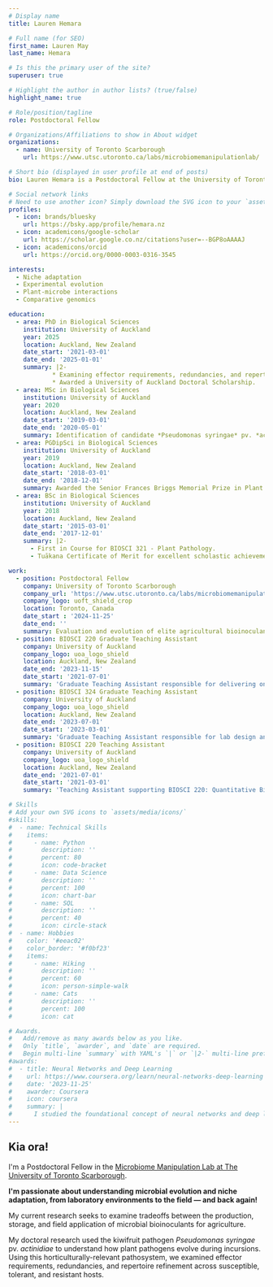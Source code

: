 ```yaml
---
# Display name
title: Lauren Hemara

# Full name (for SEO)
first_name: Lauren May
last_name: Hemara

# Is this the primary user of the site?
superuser: true

# Highlight the author in author lists? (true/false)
highlight_name: true

# Role/position/tagline
role: Postdoctoral Fellow

# Organizations/Affiliations to show in About widget
organizations:
  - name: University of Toronto Scarborough
    url: https://www.utsc.utoronto.ca/labs/microbiomemanipulationlab/

# Short bio (displayed in user profile at end of posts)
bio: Lauren Hemara is a Postdoctoral Fellow at the University of Toronto Scarborough.

# Social network links
# Need to use another icon? Simply download the SVG icon to your `assets/media/icons/` folder.
profiles:
  - icon: brands/bluesky
    url: https://bsky.app/profile/hemara.nz
  - icon: academicons/google-scholar
    url: https://scholar.google.co.nz/citations?user=--BGP8oAAAAJ
  - icon: academicons/orcid
    url: https://orcid.org/0000-0003-0316-3545

interests:
  - Niche adaptation
  - Experimental evolution
  - Plant-microbe interactions
  - Comparative genomics

education:
  - area: PhD in Biological Sciences
    institution: University of Auckland
    year: 2025
    location: Auckland, New Zealand
    date_start: '2021-03-01'
    date_end: '2025-01-01'
    summary: |2-
            * Examining effector requirements, redundancies, and repertoire refinement in the emergent kiwifruit pathogen *Pseudomonas syringae* pv. *actinidiae*.
            * Awarded a University of Auckland Doctoral Scholarship.   
  - area: MSc in Biological Sciences
    institution: University of Auckland
    year: 2020
    location: Auckland, New Zealand
    date_start: '2019-03-01'
    date_end: '2020-05-01'
    summary: Identification of candidate *Pseudomonas syringae* pv. *actinidiae* effectors that trigger resistance in *Actinidia arguta*.
  - area: PGDipSci in Biological Sciences
    institution: University of Auckland
    year: 2019
    location: Auckland, New Zealand
    date_start: '2018-03-01'
    date_end: '2018-12-01'  
    summary: Awarded the Senior Frances Briggs Memorial Prize in Plant Sciences and the Janet Bain Mackay Memorial Prize.
  - area: BSc in Biological Sciences
    institution: University of Auckland
    year: 2018
    location: Auckland, New Zealand
    date_start: '2015-03-01'
    date_end: '2017-12-01' 
    summary: |2-
      - First in Course for BIOSCI 321 - Plant Pathology.
      - Tuākana Certificate of Merit for excellent scholastic achievement in STATS 201.

work:
  - position: Postdoctoral Fellow
    company: University of Toronto Scarborough
    company_url: 'https://www.utsc.utoronto.ca/labs/microbiomemanipulationlab/'
    company_logo: uoft_shield_crop
    location: Toronto, Canada
    date_start : '2024-11-25'
    date_end: ''
    summary: Evaluation and evolution of elite agricultural bioinoculants across production landscapes, as part of the [Genome Canada-funded BENEFIT project](https://www.queensu.ca/microbes-for-agriculture/).
  - position: BIOSCI 220 Graduate Teaching Assistant
    company: University of Auckland
    company_logo: uoa_logo_shield
    location: Auckland, New Zealand
    date_end: '2023-11-15'
    date_start: '2021-07-01'
    summary: 'Graduate Teaching Assistant responsible for delivering online and in-person labs for BIOSCI 220: Quantitative Biology.'
  - position: BIOSCI 324 Graduate Teaching Assistant
    company: University of Auckland
    company_logo: uoa_logo_shield
    location: Auckland, New Zealand
    date_end: '2023-07-01'
    date_start: '2023-03-01'
    summary: 'Graduate Teaching Assistant responsible for lab design and delivery for BIOSCI 324: Plant Pathology and Symbiosis.'
  - position: BIOSCI 220 Teaching Assistant
    company: University of Auckland
    company_logo: uoa_logo_shield
    location: Auckland, New Zealand
    date_end: '2021-07-01'
    date_start: '2021-03-01'
    summary: 'Teaching Assistant supporting BIOSCI 220: Quantitative Biology labs.'

# Skills
# Add your own SVG icons to `assets/media/icons/`
#skills:
#  - name: Technical Skills
#    items:
#      - name: Python
#        description: ''
#        percent: 80
#        icon: code-bracket
#      - name: Data Science
#        description: ''
#        percent: 100
#        icon: chart-bar
#      - name: SQL
#        description: ''
#        percent: 40
#        icon: circle-stack
#  - name: Hobbies
#    color: '#eeac02'
#    color_border: '#f0bf23'
#    items:
#      - name: Hiking
#        description: ''
#        percent: 60
#        icon: person-simple-walk
#      - name: Cats
#        description: ''
#        percent: 100
#        icon: cat

# Awards.
#   Add/remove as many awards below as you like.
#   Only `title`, `awarder`, and `date` are required.
#   Begin multi-line `summary` with YAML's `|` or `|2-` multi-line prefix and indent 2 spaces below.
#awards:
#  - title: Neural Networks and Deep Learning
#    url: https://www.coursera.org/learn/neural-networks-deep-learning
#    date: '2023-11-25'
#    awarder: Coursera
#    icon: coursera
#    summary: |
#      I studied the foundational concept of neural networks and deep learning. By the end, I was familiar with the significant technological trends driving the rise of deep learning; build, train, and apply fully connected deep neural networks; implement efficient (vectorized) neural networks; identify key parameters in a neural network’s architecture; and apply deep learning to your own applications.
---
```


## Kia ora!

I'm a Postdoctoral Fellow in the [Microbiome Manipulation Lab at The University of Toronto Scarborough](https://www.utsc.utoronto.ca/labs/microbiomemanipulationlab/).

 **I'm passionate about understanding microbial evolution and niche adaptation, from laboratory environments to the field — and back again!**

 My current research seeks to examine tradeoffs between the production, storage, and field application of microbial bioinoculants for agriculture. 
 
 My doctoral research used the kiwifruit pathogen *Pseudomonas syringae* pv. *actinidiae* to understand how plant pathogens evolve during incursions. Using this horticulturally-relevant pathosystem, we examined effector requirements, redundancies, and repertoire refinement across susceptible, tolerant, and resistant hosts.
